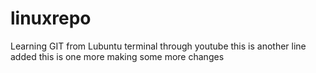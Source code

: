 # linuxrepo
Learning GIT from Lubuntu terminal
through youtube
this is another line added
this is one more
making some more changes
